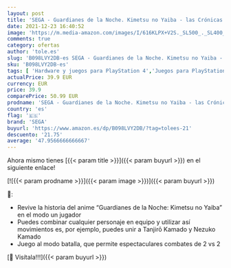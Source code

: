 ```yaml
---
layout: post
title: 'SEGA - Guardianes de la Noche. Kimetsu no Yaiba - las Crónicas de Hinokami Ps4 Esp'
date: 2021-12-23 16:40:52
image: 'https://m.media-amazon.com/images/I/616KLPX+V2S._SL500_._SL400_.jpg'
comments: true
category: ofertas
author: 'tole.es'
slug: 'B098LVY2DB-es SEGA - Guardianes de la Noche. Kimetsu no Yaiba - las...'
sku: 'B098LVY2DB-es'
tags: [ 'Hardware y juegos para PlayStation 4','Juegos para PlayStation 4','Videojuegos','ps4','sega', ]
actualPrice: 39.9 EUR
currency: EUR
price: 39.9
comparePrice: 50.99 EUR
prodname: 'SEGA - Guardianes de la Noche. Kimetsu no Yaiba - las Crónicas de Hinokami Ps4 Esp'
country: 'es'
flag: '🇪🇸'
brand: 'SEGA'
buyurl: 'https://www.amazon.es/dp/B098LVY2DB/?tag=tolees-21'
descuento: '21.75'
average: '47.9566666666667'
---
```


Ahora mismo tienes [{{< param title >}}]({{< param buyurl >}}) en el siguiente enlace!

[![{{< param prodname >}}]({{< param image >}})]({{< param buyurl >}})

🔎:

- Revive la historia del anime “Guardianes de la Noche: Kimetsu no Yaiba” en el modo un jugador
- Puedes combinar cualquier personaje en equipo y utilizar así movimientos es, por ejemplo, puedes unir a Tanjirō Kamado y Nezuko Kamado
- Juego al modo batalla, que permite espectaculares combates de 2 vs 2

[🛒 Visítala!!!]({{< param buyurl >}})
